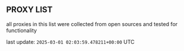 ## PROXY LIST

all proxies in this list were collected from open sources and tested for functionality

last update: `2025-03-01 02:03:59.478211+00:00` UTC